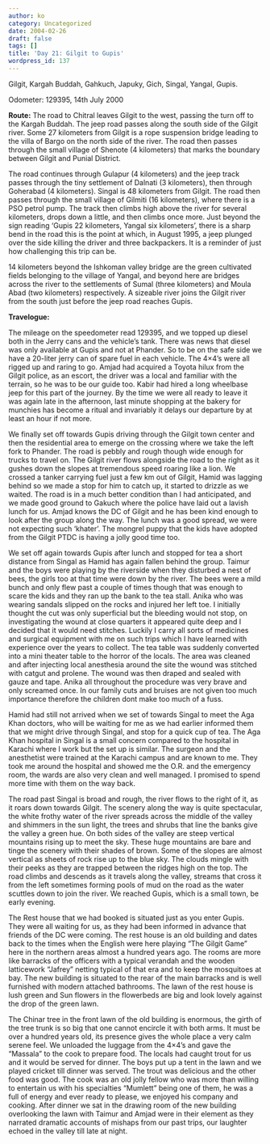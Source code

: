 ```yaml
---
author: ko
category: Uncategorized
date: 2004-02-26
draft: false
tags: []
title: 'Day 21: Gilgit to Gupis'
wordpress_id: 137
---
```


Gilgit, Kargah Buddah, Gahkuch, Japuky, Gich, Singal, Yangal, Gupis.

Odometer: 129395, 14th July 2000

**Route:** The road to Chitral leaves Gilgit to the west, passing the turn off to the Kargah Buddah. The jeep road passes along the south side of the Gilgit river. Some 27 kilometers from Gilgit is a rope suspension bridge leading to the villa of Bargo on the north side of the river. The road then passes through the small village of Shenote (4 kilometers) that marks the boundary between Gilgit and Punial District.

The road continues through Gulapur (4 kilometers) and the jeep track passes through the tiny settlement of Dalnati (3 kilometers), then through Goherabad (4 kilometers). Singal is 48 kilometers from Gilgit. The road then passes through the small village of Gilmiti (16 kilometers), where there is a PSO petrol pump. The track then climbs high above the river for several kilometers, drops down a little, and then climbs once more. Just beyond the sign reading ‘Gupis 22 kilometers, Yangal six kilometers’, there is a sharp bend in the road this is the point at which, in August 1995, a jeep plunged over the side killing the driver and three backpackers. It is a reminder of just how challenging this trip can be.

14 kilometers beyond the Ishkoman valley bridge are the green cultivated fields belonging to the village of Yangal, and beyond here are bridges across the river to the settlements of Sumal (three kilometers) and Moula Abad (two kilometers) respectively. A sizeable river joins the Gilgit river from the south just before the jeep road reaches Gupis.

**Travelogue:**

The mileage on the speedometer read 129395, and we topped up diesel both in the Jerry cans and the vehicle’s tank. There was news that diesel was only available at Gupis and not at Phander. So to be on the safe side we have a 20-liter jerry can of spare fuel in each vehicle. The 4×4’s were all rigged up and raring to go. Amjad had acquired a Toyota hilux from the Gilgit police, as an escort, the driver was a local and familiar with the terrain, so he was to be our guide too. Kabir had hired a long wheelbase jeep for this part of the journey. By the time we were all ready to leave it was again late in the afternoon, last minute shopping at the bakery for munchies has become a ritual and invariably it delays our departure by at least an hour if not more.

We finally set off towards Gupis driving through the Gilgit town center and then the residential area to emerge on the crossing where we take the left fork to Phander. The road is pebbly and rough though wide enough for trucks to travel on. The Gilgit river flows alongside the road to the right as it gushes down the slopes at tremendous speed roaring like a lion. We crossed a tanker carrying fuel just a few km out of Gilgit, Hamid was lagging behind so we made a stop for him to catch up, it started to drizzle as we waited. The road is in a much better condition than I had anticipated, and we made good ground to Gakuch where the police have laid out a lavish lunch for us. Amjad knows the DC of Gilgit and he has been kind enough to look after the group along the way. The lunch was a good spread, we were not expecting such ‘khater’. The mongrel puppy that the kids have adopted from the Gilgit PTDC is having a jolly good time too.

We set off again towards Gupis after lunch and stopped for tea a short distance from Singal as Hamid has again fallen behind the group. Taimur and the boys were playing by the riverside when they disturbed a nest of bees, the girls too at that time were down by the river. The bees were a mild bunch and only flew past a couple of times though that was enough to scare the kids and they ran up the bank to the tea stall. Anika who was wearing sandals slipped on the rocks and injured her left toe. I initially thought the cut was only superficial but the bleeding would not stop, on investigating the wound at close quarters it appeared quite deep and I decided that it would need stitches. Luckily I carry all sorts of medicines and surgical equipment with me on such trips which I have learned with experience over the years to collect. The tea table was suddenly converted into a mini theater table to the horror of the locals. The area was cleaned and after injecting local anesthesia around the site the wound was stitched with catgut and prolene. The wound was then draped and sealed with gauze and tape. Anika all throughout the procedure was very brave and only screamed once. In our family cuts and bruises are not given too much importance therefore the children dont make too much of a fuss.

Hamid had still not arrived when we set of towards Singal to meet the Aga Khan doctors, who will be waiting for me as we had earlier informed them that we might drive through Singal, and stop for a quick cup of tea. The Aga Khan hospital in Singal is a small concern compared to the hospital in Karachi where I work but the set up is similar. The surgeon and the anesthetist were trained at the Karachi campus and are known to me. They took me around the hospital and showed me the O.R. and the emergency room, the wards are also very clean and well managed. I promised to spend more time with them on the way back.

The road past Singal is broad and rough, the river flows to the right of it, as it roars down towards Gilgit. The scenery along the way is quite spectacular, the white frothy water of the river spreads across the middle of the valley and shimmers in the sun light, the trees and shrubs that line the banks give the valley a green hue. On both sides of the valley are steep vertical mountains rising up to meet the sky. These huge mountains are bare and tinge the scenery with their shades of brown. Some of the slopes are almost vertical as sheets of rock rise up to the blue sky. The clouds mingle with their peeks as they are trapped between the ridges high on the top. The road climbs and descends as it travels along the valley, streams that cross it from the left sometimes forming pools of mud on the road as the water scuttles down to join the river. We reached Gupis, which is a small town, be early evening.

The Rest house that we had booked is situated just as you enter Gupis. They were all waiting for us, as they had been informed in advance that friends of the DC were coming. The rest house is an old building and dates back to the times when the English were here playing “The Gilgit Game” here in the northern areas almost a hundred years ago. The rooms are more like barracks of the officers with a typical verandah and the wooden latticework “Jafrey” netting typical of that era and to keep the mosquitoes at bay. The new building is situated to the rear of the main barracks and is well furnished with modern attached bathrooms. The lawn of the rest house is lush green and Sun flowers in the flowerbeds are big and look lovely against the drop of the green lawn.

The Chinar tree in the front lawn of the old building is enormous, the girth of the tree trunk is so big that one cannot encircle it with both arms. It must be over a hundred years old, its presence gives the whole place a very calm serene feel. We unloaded the luggage from the 4×4’s and gave the “Massala” to the cook to prepare food. The locals had caught trout for us and it would be served for dinner. The boys put up a tent in the lawn and we played cricket till dinner was served. The trout was delicious and the other food was good. The cook was an old jolly fellow who was more than willing to entertain us with his specialties “Mumlett” being one of them, he was a full of energy and ever ready to please, we enjoyed his company and cooking. After dinner we sat in the drawing room of the new building overlooking the lawn with Taimur and Amjad were in their element as they narrated dramatic accounts of mishaps from our past trips, our laughter echoed in the valley till late at night.